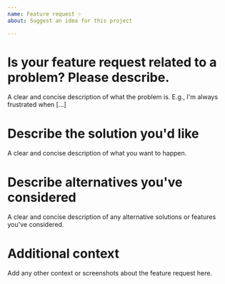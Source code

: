 ```yaml
---
name: Feature request ✨
about: Suggest an idea for this project

---
```


# Is your feature request related to a problem? Please describe.
A clear and concise description of what the problem is. E.g., I'm always frustrated when [...]

# Describe the solution you'd like
A clear and concise description of what you want to happen.

# Describe alternatives you've considered
A clear and concise description of any alternative solutions or features you've considered.

# Additional context
Add any other context or screenshots about the feature request here.
